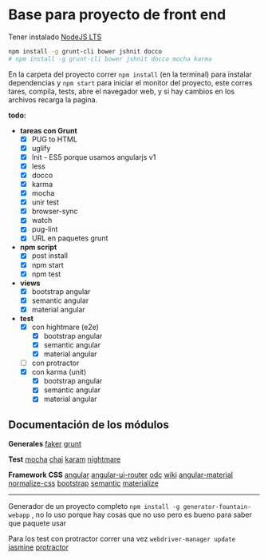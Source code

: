 # Base para proyecto de front end

Tener instalado [NodeJS LTS](www.nodejs.org)

```sh
npm install -g grunt-cli bower jshnit docco
# npm install -g grunt-cli bower jshnit docco mocha karma
```

En la carpeta del proyecto correr `npm install` (en la terminal) para instalar dependencias y `npm start` para iniciar el monitor del proyecto, este corres tares, compila, tests, abre el navegador web, y si hay cambios en los archivos recarga la pagina.

__todo:__

- __tareas con Grunt__
  - [x] PUG to HTML
  - [x] uglify
  - [x] lnit - ES5 porque usamos angularjs v1
  - [x] less
  - [x] docco
  - [x] karma
  - [x] mocha
  - [x] unir test
  - [x] browser-sync
  - [x] watch
  - [x] pug-lint
  - [x] URL en paquetes grunt

- __npm script__
  - [x] post install
  - [x] npm start
  - [x] npm test

- __views__
  - [x] bootstrap angular
  - [x] semantic angular
  - [x] material angular

- __test__
  - [x] con hightmare (e2e)
    - [x] bootstrap angular
    - [x] semantic angular
    - [x] material angular
  - [ ] con protractor
  - [x] con karma (unit)
    - [x] bootstrap angular
    - [x] semantic angular
    - [x] material angular

## Documentación de los módulos

__Generales__
[faker](https://github.com/Marak/faker.js)
[grunt](https://gruntjs.com)

__Test__
[mocha](https://mochajs.org)
[chai](http://chaijs.com/)
[karam](https://github.com/karma-runner/karma)
[nightmare](https://github.com/segmentio/nightmare)

__Framework CSS__
[angular](http://www.angularjs.org)
[angular-ui-router](https://ui-router.github.io/ng1/) [odc](https://ui-router.github.io/ng1/docs/0.4.2/#/api) [wiki](https://github.com/angular-ui/ui-router/wiki)
[angular-material](http://www.material.angularjs.org)
[normalize-css](http://necolas.github.io/normalize.css/)
[bootstrap](http://www.getbootstrap.com)
[semantic](http://semantic-ui.com/)
[materialize](http://materializecss.com/)

-----
Generador de un proyecto completo `npm install -g generator-fountain-webapp` , no lo uso porque hay cosas que no uso pero es bueno para saber que paquete usar

Para los test con protractor correr una vez `webdriver-manager update`
[jasmine](https://jasmine.github.io)
[protractor](http://www.protractortest.org)
